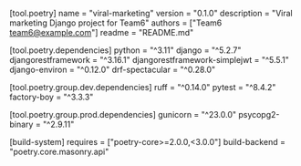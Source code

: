 [tool.poetry]
name = "viral-marketing"
version = "0.1.0"
description = "Viral marketing Django project for Team6"
authors = ["Team6 <team6@example.com>"]
readme = "README.md"

[tool.poetry.dependencies]
python = "^3.11"
django = "^5.2.7"
djangorestframework = "^3.16.1"
djangorestframework-simplejwt = "^5.5.1"
django-environ = "^0.12.0"
drf-spectacular = "^0.28.0"

[tool.poetry.group.dev.dependencies]
ruff = "^0.14.0"
pytest = "^8.4.2"
factory-boy = "^3.3.3"

[tool.poetry.group.prod.dependencies]
gunicorn = "^23.0.0"
psycopg2-binary = "^2.9.11"

[build-system]
requires = ["poetry-core>=2.0.0,<3.0.0"]
build-backend = "poetry.core.masonry.api"
